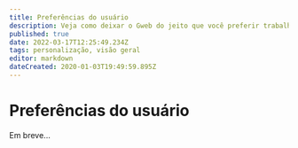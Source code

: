 ```yaml
---
title: Preferências do usuário
description: Veja como deixar o Gweb do jeito que você preferir trabalhar
published: true
date: 2022-03-17T12:25:49.234Z
tags: personalização, visão geral
editor: markdown
dateCreated: 2020-01-03T19:49:59.895Z
---
```


# Preferências do usuário

Em breve...
